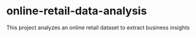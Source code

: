 # online-retail-data-analysis
This project analyzes an online retail dataset to extract business insights
